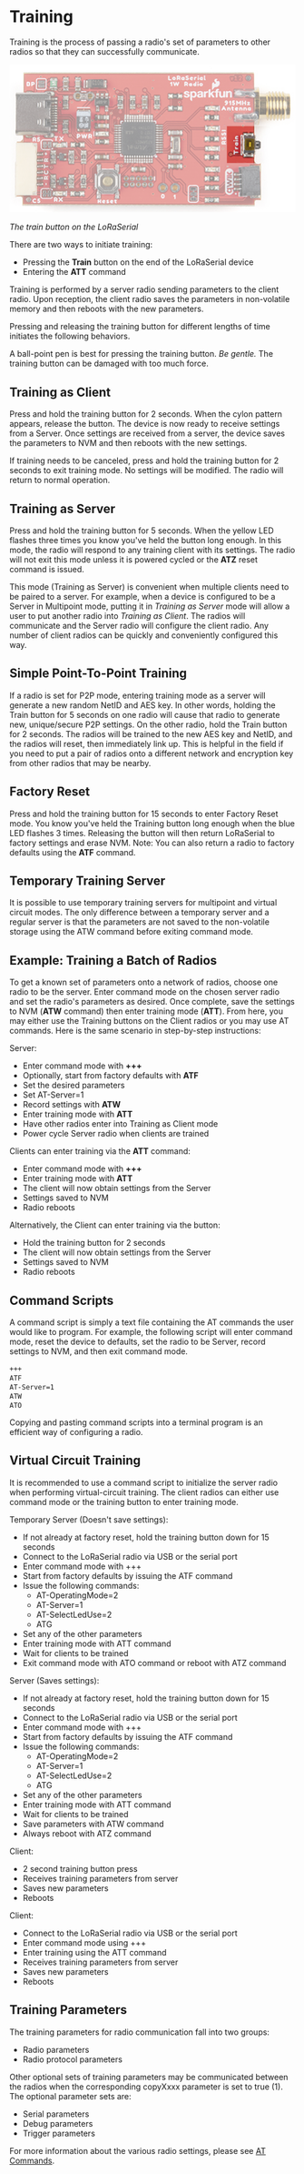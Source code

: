 # Training

Training is the process of passing a radio's set of parameters to other radios so that they can successfully communicate.

![Training button on LoRaSerial](Original/SparkFun_LoRaSerial_-_Train.png)

*The train button on the LoRaSerial*

There are two ways to initiate training:

* Pressing the **Train** button on the end of the LoRaSerial device
* Entering the **ATT** command

Training is performed by a server radio sending parameters to the client radio. Upon reception, the client radio saves the parameters in non-volatile memory and then reboots with the new parameters.

Pressing and releasing the training button for different lengths of time initiates the following behaviors.

A ball-point pen is best for pressing the training button. *Be gentle.* The training button can be damaged with too much force.

## Training as Client

Press and hold the training button for 2 seconds. When the cylon pattern appears, release the button. The device is now ready to receive settings from a Server. Once settings are received from a server, the device saves the parameters to NVM and then reboots with the new settings.

If training needs to be canceled, press and hold the training button for 2 seconds to exit training mode. No settings will be modified. The radio will return to normal operation.

## Training as Server

Press and hold the training button for 5 seconds. When the yellow LED flashes three times you know you've held the button long enough. In this mode, the radio will respond to any training client with its settings. The radio will not exit this mode unless it is powered cycled or the **ATZ** reset command is issued.

This mode (Training as Server) is convenient when multiple clients need to be paired to a server. For example, when a device is configured to be a Server in Multipoint mode, putting it in *Training as Server* mode will allow a user to put another radio into *Training as Client*. The radios will communicate and the Server radio will configure the client radio. Any number of client radios can be quickly and conveniently configured this way.

## Simple Point-To-Point Training

If a radio is set for P2P mode, entering training mode as a server will generate a new random NetID and AES key. In other words, holding the Train button for 5 seconds on one radio will cause that radio to generate new, unique/secure P2P settings. On the other radio, hold the Train button for 2 seconds. The radios will be trained to the new AES key and NetID, and the radios will reset, then immediately link up. This is helpful in the field if you need to put a pair of radios onto a different network and encryption key from other radios that may be nearby. 

## Factory Reset

Press and hold the training button for 15 seconds to enter Factory Reset mode. You know you've held the Training button long enough when the blue LED flashes 3 times. Releasing the button will then return LoRaSerial to factory settings and erase NVM. Note: You can also return a radio to factory defaults using the **ATF** command.

## Temporary Training Server

It is possible to use temporary training servers for multipoint and virtual circuit modes. The only difference between a temporary server and a regular server is that the parameters are not saved to the non-volatile storage using the ATW command before exiting command mode.

## Example: Training a Batch of Radios

To get a known set of parameters onto a network of radios, choose one radio to be the server. Enter command mode on the chosen server radio and set the radio's parameters as desired. Once complete, save the settings to NVM (**ATW** command) then enter training mode (**ATT**). From here, you may either use the Training buttons on the Client radios or you may use AT commands. Here is the same scenario in step-by-step instructions:

Server:

* Enter command mode with **+++**
* Optionally, start from factory defaults with **ATF**
* Set the desired parameters
* Set AT-Server=1
* Record settings with **ATW**
* Enter training mode with **ATT**
* Have other radios enter into Training as Client mode
* Power cycle Server radio when clients are trained

Clients can enter training via the **ATT** command:

* Enter command mode with **+++**
* Enter training mode with **ATT**
* The client will now obtain settings from the Server
* Settings saved to NVM
* Radio reboots

Alternatively, the Client can enter training via the button:

* Hold the training button for 2 seconds
* The client will now obtain settings from the Server
* Settings saved to NVM
* Radio reboots

## Command Scripts

A command script is simply a text file containing the AT commands the user would like to program. For example, the following script will enter command mode, reset the device to defaults, set the radio to be Server, record settings to NVM, and then exit command mode.

    +++
    ATF
    AT-Server=1
    ATW
    ATO

Copying and pasting command scripts into a terminal program is an efficient way of configuring a radio.

## Virtual Circuit Training

It is recommended to use a command script to initialize the server radio when performing virtual-circuit training. The client radios can either use command mode or the training button to enter training mode.

Temporary Server (Doesn't save settings):

* If not already at factory reset, hold the training button down for 15 seconds
* Connect to the LoRaSerial radio via USB or the serial port
* Enter command mode with +++
* Start from factory defaults by issuing the ATF command
* Issue the following commands:
  * AT-OperatingMode=2
  * AT-Server=1
  * AT-SelectLedUse=2
  * ATG
* Set any of the other parameters
* Enter training mode with ATT command
* Wait for clients to be trained
* Exit command mode with ATO command or reboot with ATZ command

Server (Saves settings):

* If not already at factory reset, hold the training button down for 15 seconds
* Connect to the LoRaSerial radio via USB or the serial port
* Enter command mode with +++
* Start from factory defaults by issuing the ATF command
* Issue the following commands:
  * AT-OperatingMode=2
  * AT-Server=1
  * AT-SelectLedUse=2
  * ATG
* Set any of the other parameters
* Enter training mode with ATT command
* Wait for clients to be trained
* Save parameters with ATW command
* Always reboot with ATZ command

Client:

* 2 second training button press
* Receives training parameters from server
* Saves new parameters
* Reboots

Client:

* Connect to the LoRaSerial radio via USB or the serial port
* Enter command mode using +++
* Enter training using the ATT command
* Receives training parameters from server
* Saves new parameters
* Reboots

## Training Parameters

The training parameters for radio communication fall into two groups:

* Radio parameters
* Radio protocol parameters

Other optional sets of training parameters may be communicated between the radios when the corresponding copyXxxx parameter is set to true (1). The optional parameter sets are:

* Serial parameters
* Debug parameters
* Trigger parameters

For more information about the various radio settings, please see [AT Commands](http://docs.sparkfun.com/SparkFun_LoRaSerial/at_commands/).
